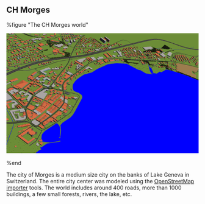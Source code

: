 ## CH Morges

%figure "The CH Morges world"

![morges.png](images/morges.png)

%end

The city of Morges is a medium size city on the banks of Lake Geneva in
Switzerland. The entire city center was modeled using the [OpenStreetMap
importer](openstreetmap-importer.md) tools. The world includes around 400 roads,
more than 1000 buildings, a few small forests, rivers, the lake, etc.

